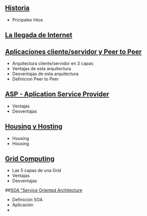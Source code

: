 ## [Historia](1-Historia.md)
- Pricipales hitos

## [La llegada de Internet](2-La-llegada-de-internet.md)

## [Aplicaciones cliente/servidor y Peer to Peer](3-Aplicaciones-clienteServidor-y-peer-to-peer.md)
- Arquitectura cliente/servidor en 3 capas
- Ventajas de esta arquitectura
- Desventajas de esta arquitectura
- Definicion Peer to Peer

## [ASP - Aplication Service Provider](4-ASP-Aplication-Service-Provider.md)
- Ventajas
- Desventajas

## [Housing y Hosting](5-Housing-y-hosting.md)
- Housing
- Housing

## [Grid Computing](6-Grid-computing.md)
- Las 5 capas de una Grid
- Ventajas
- Desventajas

##[SOA "Service Oriented Architecture](7-SAO-Service-Oriented-Architecture.md)
- Definición SOA
- Aplicación
- 